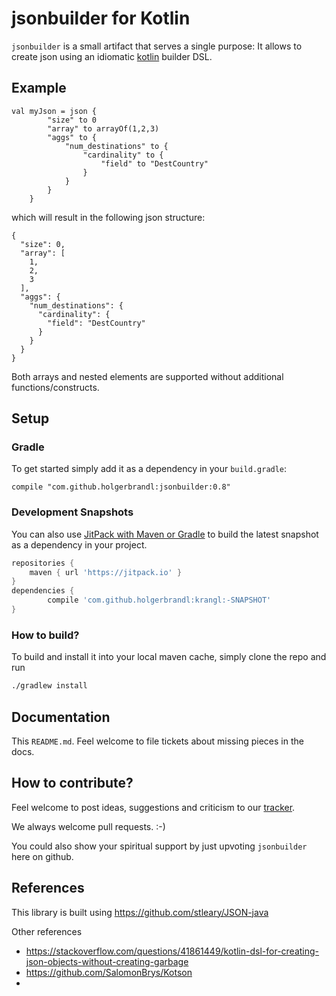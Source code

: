 # jsonbuilder for Kotlin

`jsonbuilder` is a small artifact that serves a single purpose: It allows to create json using an idiomatic [kotlin](https://kotlinlang.org/) builder DSL.

## Example

```
val myJson = json {
        "size" to 0
        "array" to arrayOf(1,2,3)
        "aggs" to {
            "num_destinations" to {
                "cardinality" to {
                    "field" to "DestCountry"
                }
            }
        }
    }
```

which will result in the following json structure:
```
{
  "size": 0,
  "array": [
    1,
    2,
    3
  ],
  "aggs": {
    "num_destinations": {
      "cardinality": {
        "field": "DestCountry"
      }
    }
  }
}
```

Both arrays and nested elements are supported without additional functions/constructs.

## Setup

### Gradle
To get started simply add it as a dependency in your `build.gradle`:
```
compile "com.github.holgerbrandl:jsonbuilder:0.8"
```

<!--Note: Until bintray has approved the inclusion into jcenter you'll need to add the following repo-->
<!--```-->
<!--maven { url "https://dl.bintray.com/holgerbrandl/github" }-->
<!--```-->

### Development Snapshots

You can also use [JitPack with Maven or Gradle](https://jitpack.io/#holgerbrandl/jsonbuilder) to build the latest snapshot as a dependency in your project.

```groovy
repositories {
    maven { url 'https://jitpack.io' }
}
dependencies {
        compile 'com.github.holgerbrandl:krangl:-SNAPSHOT'
}
```


### How to build?

To build and install it into your local maven cache, simply clone the repo and run
```bash
./gradlew install
```

## Documentation

This `README.md`. Feel welcome to file tickets about missing pieces in the docs.


## How to contribute?

Feel welcome to post ideas, suggestions and criticism to our [tracker](https://github.com/holgerbrandl/jsonbuilder/issues).

We always welcome pull requests. :-)

You could also show your spiritual support by just upvoting `jsonbuilder` here on github.

## References

This library is built using https://github.com/stleary/JSON-java


Other references
* https://stackoverflow.com/questions/41861449/kotlin-dsl-for-creating-json-objects-without-creating-garbage
* https://github.com/SalomonBrys/Kotson
* 
